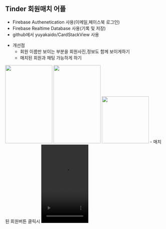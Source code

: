 ## Tinder 회원매치 어플
- Firebase Authenetication 사용(이메일,페이스북 로그인)  
- Firebase Realtime Database 사용(기록 및 저장)
- github에서 yuyakaido/CardStackView 사용

+ 개선점
    - 회원 이름만 보이는 부분을 회원사진,정보도 함께 보이게하기
    - 매치된 회원과 채팅 가능하게 하기

<img src="https://user-images.githubusercontent.com/84216838/152268181-a4beb468-8641-443f-9e18-7bcacf85716e.png" width=150 height=250>

<img src="https://user-images.githubusercontent.com/84216838/152268368-141f03eb-3997-4552-ab4e-0e462ac89c4d.png" width=150 height=250>

<img src="https://user-images.githubusercontent.com/84216838/152268184-d29d4b2c-e40e-4009-b88f-d0d17881c66b.png" width=150 hegiht=250>
- 매치된 회원버튼 클릭시

<video src="https://user-images.githubusercontent.com/84216838/152267722-b6405aa0-380c-4594-adf1-14430caf6166.mp4" width=150px height=250px>
